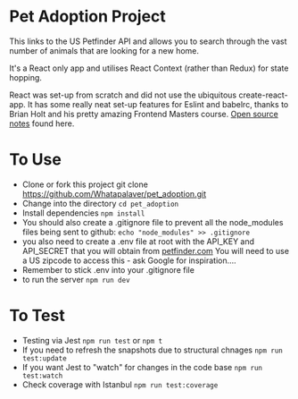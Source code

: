 # Pet Adoption Project

This links to the US Petfinder API and allows you to search through the vast number of animals that are looking for a new home.

It's a React only app and utilises React Context (rather than Redux) for state hopping.

React was set-up from scratch and did not use the ubiquitous create-react-app. It has some really neat set-up features for Eslint and babelrc, thanks to Brian Holt and his pretty amazing Frontend Masters course. [Open source notes](https://btholt.github.io/complete-intro-to-react-v4/) found here.

# To Use

- Clone or fork this project git clone https://github.com/Whatapalaver/pet_adoption.git
- Change into the directory `cd pet_adoption`
- Install dependencies `npm install`
- You should also create a .gitignore file to prevent all the node_modules files being sent to github: `echo "node_modules" >> .gitignore`
- you also need to create a .env file at root with the API_KEY and API_SECRET that you will obtain from [petfinder.com](https://www.petfinder.com/developers/api-key) You will need to use a US zipcode to access this - ask Google for inspiration....
- Remember to stick .env into your .gitignore file
- to run the server `npm run dev`

# To Test

- Testing via Jest `npm run test` or `npm t`
- If you need to refresh the snapshots due to structural chnages `npm run test:update`
- If you want Jest to "watch" for changes in the code base `npm run test:watch`
- Check coverage with Istanbul `npm run test:coverage`
